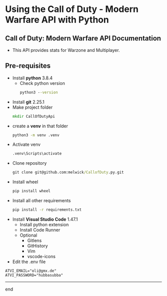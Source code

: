 # Using the Call of Duty - Modern Warfare API with Python

## Call of Duty: Modern Warfare API Documentation
- This API provides stats for Warzone and Multiplayer.

## Pre-requisites
- Install **python** 3.8.4
	- Check python version
		```cmd
		python3 --version
		```
- Install **git** 2.25.1
- Make project folder
	```cmd
	mkdir CallOfDutyApi
	```
- create a **venv** in that folder
	```cmd
	python3 -m venv .venv
	```
- Activate venv
	```cmd
	.venv\Scripts\activate
	```
- Clone repository
	```cmd
	git clone git@github.com:melwick/CallofDuty.py.git
	```
- Install wheel
	```cmd
	pip install wheel
	```
- Install all other requirements
	```cmd
	pip install -r requirements.txt
	```
- Install **Visual Studio Code** 1.47.1
	- Install python extension
	- Install Code Runner
	- Optional
		- Gitlens
		- GitHistory
		- Vim
		- vscode-icons
- Edit the .env file
```.env
ATVI_EMAIL="oli@gmx.de"
ATVI_PASSWORD="hubbasubba"
```
* * *
end